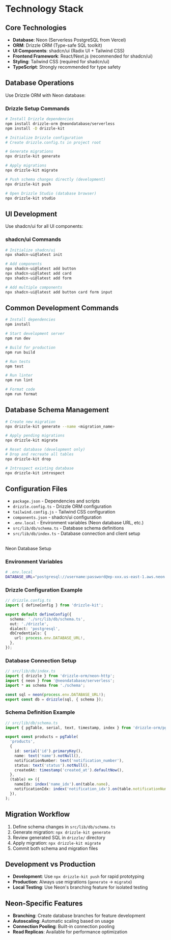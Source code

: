 # Technology Stack

## Core Technologies

- **Database**: Neon (Serverless PostgreSQL from Vercel)
- **ORM**: Drizzle ORM (Type-safe SQL toolkit)
- **UI Components**: shadcn/ui (Radix UI + Tailwind CSS)
- **Frontend Framework**: React/Next.js (recommended for shadcn/ui)
- **Styling**: Tailwind CSS (required for shadcn/ui)
- **TypeScript**: Strongly recommended for type safety

## Database Operations

Use Drizzle ORM with Neon database:

### Drizzle Setup Commands

```bash
# Install Drizzle dependencies
npm install drizzle-orm @neondatabase/serverless
npm install -D drizzle-kit

# Initialize Drizzle configuration
# Create drizzle.config.ts in project root

# Generate migrations
npx drizzle-kit generate

# Apply migrations
npx drizzle-kit migrate

# Push schema changes directly (development)
npx drizzle-kit push

# Open Drizzle Studio (database browser)
npx drizzle-kit studio
```

## UI Development

Use shadcn/ui for all UI components:

### shadcn/ui Commands

```bash
# Initialize shadcn/ui
npx shadcn-ui@latest init

# Add components
npx shadcn-ui@latest add button
npx shadcn-ui@latest add card
npx shadcn-ui@latest add form

# Add multiple components
npx shadcn-ui@latest add button card form input
```

## Common Development Commands

```bash
# Install dependencies
npm install

# Start development server
npm run dev

# Build for production
npm run build

# Run tests
npm test

# Run linter
npm run lint

# Format code
npm run format
```

## Database Schema Management

```bash
# Create new migration
npx drizzle-kit generate --name <migration_name>

# Apply pending migrations
npx drizzle-kit migrate

# Reset database (development only)
# Drop and recreate all tables
npx drizzle-kit drop

# Introspect existing database
npx drizzle-kit introspect
```

## Configuration Files

- `package.json` - Dependencies and scripts
- `drizzle.config.ts` - Drizzle ORM configuration
- `tailwind.config.js` - Tailwind CSS configuration
- `components.json` - shadcn/ui configuration
- `.env.local` - Environment variables (Neon database URL, etc.)
- `src/lib/db/schema.ts` - Database schema definitions
- `src/lib/db/index.ts` - Database connection and client setup

##

Neon Database Setup

### Environment Variables

```bash
# .env.local
DATABASE_URL="postgresql://username:password@ep-xxx.us-east-1.aws.neon.tech/dbname?sslmode=require"
```

### Drizzle Configuration Example

```typescript
// drizzle.config.ts
import { defineConfig } from 'drizzle-kit';

export default defineConfig({
  schema: './src/lib/db/schema.ts',
  out: './drizzle',
  dialect: 'postgresql',
  dbCredentials: {
    url: process.env.DATABASE_URL!,
  },
});
```

### Database Connection Setup

```typescript
// src/lib/db/index.ts
import { drizzle } from 'drizzle-orm/neon-http';
import { neon } from '@neondatabase/serverless';
import * as schema from './schema';

const sql = neon(process.env.DATABASE_URL!);
export const db = drizzle(sql, { schema });
```

### Schema Definition Example

```typescript
// src/lib/db/schema.ts
import { pgTable, serial, text, timestamp, index } from 'drizzle-orm/pg-core';

export const products = pgTable(
  'products',
  {
    id: serial('id').primaryKey(),
    name: text('name').notNull(),
    notificationNumber: text('notification_number'),
    status: text('status').notNull(),
    createdAt: timestamp('created_at').defaultNow(),
  },
  (table) => ({
    nameIdx: index('name_idx').on(table.name),
    notificationIdx: index('notification_idx').on(table.notificationNumber),
  }),
);
```

## Migration Workflow

1. Define schema changes in `src/lib/db/schema.ts`
2. Generate migration: `npx drizzle-kit generate`
3. Review generated SQL in `drizzle/` directory
4. Apply migration: `npx drizzle-kit migrate`
5. Commit both schema and migration files

## Development vs Production

- **Development**: Use `npx drizzle-kit push` for rapid prototyping
- **Production**: Always use migrations (`generate` → `migrate`)
- **Local Testing**: Use Neon's branching feature for isolated testing

## Neon-Specific Features

- **Branching**: Create database branches for feature development
- **Autoscaling**: Automatic scaling based on usage
- **Connection Pooling**: Built-in connection pooling
- **Read Replicas**: Available for performance optimization
